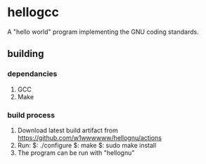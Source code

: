 # hellogcc
A "hello world" program implementing the GNU coding standards.



## building
### dependancies
1. GCC
2. Make
### build process
1. Download latest build artifact from https://github.com/w1wwwwww/hellognu/actions
2. Run:
    $: ./configure
    $: make
    $: sudo make install
3. The program can be run with "hellognu"